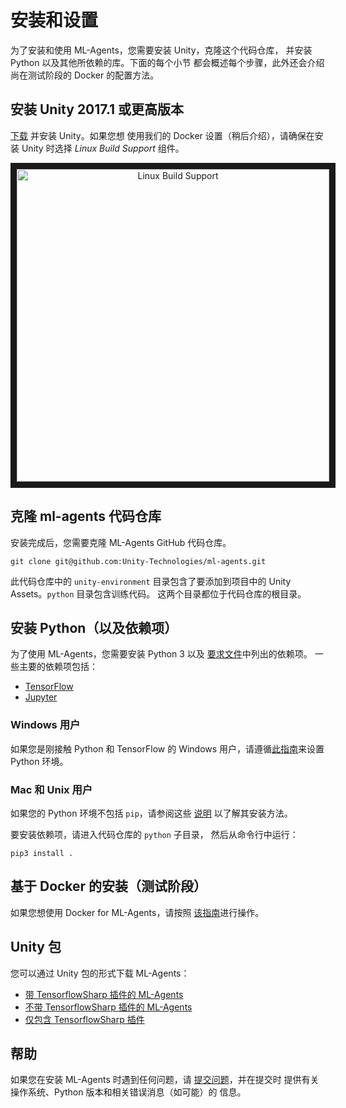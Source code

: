 # 安装和设置

为了安装和使用 ML-Agents，您需要安装 Unity，克隆这个代码仓库，
并安装 Python 以及其他所依赖的库。下面的每个小节
都会概述每个步骤，此外还会介绍尚在测试阶段的 Docker 的配置方法。

## 安装 **Unity 2017.1** 或更高版本

[下载](https://store.unity.com/download) 并安装 Unity。如果您想
使用我们的 Docker 设置（稍后介绍），请确保在安装 Unity 时选择 
_Linux Build Support_ 组件。

<p align="center">
    <img src="images/unity_linux_build_support.png" 
        alt="Linux Build Support" 
        width="500" border="10" />
</p>

## 克隆 ml-agents 代码仓库

安装完成后，您需要克隆 ML-Agents GitHub 代码仓库。

    git clone git@github.com:Unity-Technologies/ml-agents.git

此代码仓库中的 `unity-environment` 目录包含了要添加到项目中的 
Unity Assets。`python` 目录包含训练代码。
这两个目录都位于代码仓库的根目录。

## 安装 Python（以及依赖项）

为了使用 ML-Agents，您需要安装 Python 3 以及
[要求文件](../python/requirements.txt)中列出的依赖项。
一些主要的依赖项包括：
- [TensorFlow](Background-TensorFlow.md)
- [Jupyter](Background-Jupyter.md)

### Windows 用户

如果您是刚接触 Python 和 TensorFlow 的 Windows 用户，请遵循[此指南](Installation-Windows.md)来设置 Python 环境。

### Mac 和 Unix 用户

如果您的 Python 环境不包括 `pip`，请参阅这些
[说明](https://packaging.python.org/guides/installing-using-linux-tools/#installing-pip-setuptools-wheel-with-linux-package-managers)
以了解其安装方法。

要安装依赖项，请进入代码仓库的 `python` 子目录，
然后从命令行中运行：

    pip3 install .

## 基于 Docker 的安装（测试阶段）

如果您想使用 Docker for ML-Agents，请按照
[该指南](Using-Docker.md)进行操作。

## Unity 包

您可以通过 Unity 包的形式下载 ML-Agents：

 * [带 TensorflowSharp 插件的 ML-Agents](https://s3.amazonaws.com/unity-ml-agents/0.3/ML-AgentsWithPlugin.unitypackage)
 * [不带 TensorflowSharp 插件的 ML-Agents](https://s3.amazonaws.com/unity-ml-agents/0.3/ML-AgentsNoPlugin.unitypackage)
 * [仅包含 TensorflowSharp 插件](https://s3.amazonaws.com/unity-ml-agents/0.3/TFSharpPlugin.unitypackage)

## 帮助

如果您在安装 ML-Agents 时遇到任何问题，请
[提交问题](https://github.com/Unity-Technologies/ml-agents/issues)，并在提交时
提供有关操作系统、Python 版本和相关错误消息（如可能）的
信息。
